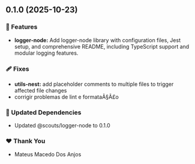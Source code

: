 ## 0.1.0 (2025-10-23)

### 🚀 Features

- **logger-node:** Add logger-node library with configuration files, Jest setup, and comprehensive README, including TypeScript support and modular logging features.

### 🩹 Fixes

- **utils-nest:** add placeholder comments to multiple files to trigger affected file changes
- corrigir problemas de lint e formataÃ§Ã£o

### 🧱 Updated Dependencies

- Updated @scouts/logger-node to 0.1.0

### ❤️ Thank You

- Mateus Macedo Dos Anjos